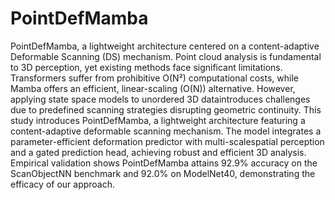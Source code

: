 # PointDefMamba
PointDefMamba, a lightweight architecture centered on a content-adaptive Deformable Scanning (DS) mechanism. 
Point cloud analysis is fundamental to 3D perception, yet existing methods face significant limitations. Transformers suffer from prohibitive O(N²) computational costs, while Mamba offers an efficient, linear-scaling (O(N)) alternative. However, applying state space models to unordered 3D dataintroduces challenges due to predefined scanning strategies disrupting geometric continuity. This study introduces PointDefMamba, a lightweight architecture featuring a content-adaptive deformable scanning mechanism. The model integrates a parameter-efficient deformation predictor with multi-scalespatial perception and a gated prediction head, achieving robust and efficient 3D analysis. Empirical validation shows PointDefMamba attains 92.9% accuracy on the ScanObjectNN benchmark and 92.0% on ModelNet40, demonstrating the efficacy of our approach.
